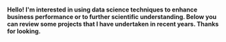 #### Hello! I'm interested in using data science techniques to enhance business performance or to further scientific understanding. Below you can review some projects that I have undertaken in recent years. Thanks for looking.
